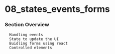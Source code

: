 # 08_states_events_forms

### Section Overview

```
  Handling events
  State to update the UI
  Buidling forms using react
  Controlled elements
  ```

